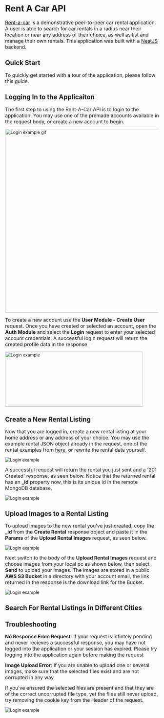 # **Rent A Car API**
<font size=3>[Rent-a-car](https://github.com/Pioneer18/Rent-A-Car) is a demonstrative peer-to-peer car rental application. A user is able to search for car rentals in a radius near their location or near any address of their choice, as well as list and manage their own rentals. This application was built with a [NestJS](https://nestjs.com) backend.</font>

## **Quick Start**
<font size=3>To quickly get started with a tour of the application, please follow this guide.</font>

## **Logging In to the Applicaiton**
<font size=3>The first step to using the Rent-A-Car API is to login to the application. You may use one of the premade accounts available in the request body, or create a new account to begin.</font>

<img src="https://drive.google.com/uc?export=view&id=1z8uwCcdBdTj0gD0V39oWFEjlcHq-O9o8" alt="Login example gif" width="600">

<font size=3>To create a new account use the **User Module - Create User** request. Once you have created or selected an account, open the **Auth Module** and select the **Login** request to enter your selected account credentials. A successful login request will return the created profile data in the response</font>  

<img src="https://drive.google.com/uc?export=view&id=1p8oGVy38OqYgKJ6x4VoE1eu6UwN_w5nM" alt="Login example" width="450" height="180">

## **Create a New Rental Listing**
<font size=3>Now that you are logged in, create a new rental listing at your home address or any address of your choice. You may use the example rental JSON object already in the request, one of the rental examples from [here](), or rewrite the rental data yourself.</font>

<img src="https://drive.google.com/uc?export=view&id=1xNGFZ61qHfN6EkImS3z7opUPX0Up5hdB" alt="Login example">

<font size=3>A successful request will return the rental you just sent and a '201 Created' response, as seen below. Notice that the returned rental has an **_id** property now, this is its unique id in the remote MongoDB database.</font>

<img src="https://drive.google.com/uc?export=view&id=1xthGFOPAqJ53y2XVIWGUQHASRtdMywkE" alt="Login example" >


## **Upload Images to a Rental Listing**

<font size=3>To upload images to the new rental you've just created, copy the **_id** from the **Create Rental**  response object and paste it in the **Params** of the **Upload Rental Images** request, as seen below.</font> 

<img src="https://drive.google.com/uc?export=view&id=1KLCQL_WXZyejmwhBDhr49KRyxDz32hp_" alt="Login example" >

<font size=3>Next switch to the body of the **Upload Rental Images** request and choose images from your local pc as shown below, then select **Send** to upload your images. The images are stored in a public **AWS S3 Bucket** in a directory with your account email, the link returned in the response is the download link for the Bucket.</font>

<img src="https://drive.google.com/uc?export=view&id=1tYF1grDx2454Bq1zSaDPghctN8n0EvLb" alt="Login example" >

## **Search For Rental Listings in Different Cities**


## **Troubleshooting**
<font size=3>**No Response From Request**: If your request is infintely pending and never recieves a successful response, you may have not logged into the application or your session has expired. Please try logging into the application again before making the request</font>

<font size=3>**Image Upload Error**: If you are unable to upload one or several images, make sure that the selected files exist and are not corrupted in any way</font>

<font size=3>If you've ensured the selected files are present and that they are of the correct uncorrupted file type, yet the files still never upload, try removing the cookie key from the Header of the request.</font>

<img src="https://drive.google.com/uc?export=view&id=1-5uvVG0Ya5Dmc_6BRVSOii8FDRkXuCZq" alt="Login example" >


